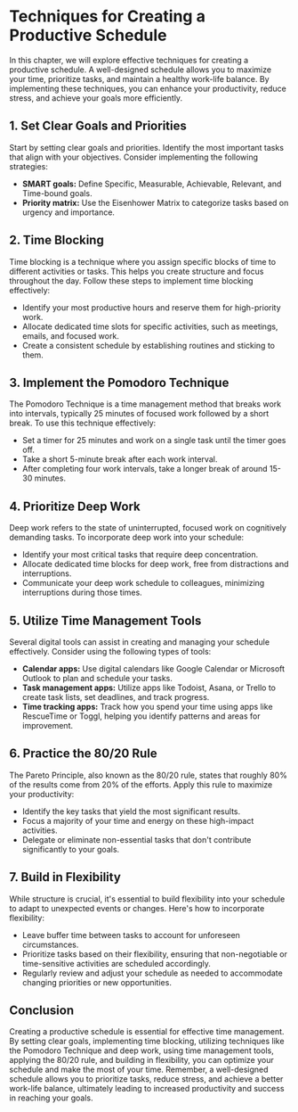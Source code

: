 Techniques for Creating a Productive Schedule
========================================================

In this chapter, we will explore effective techniques for creating a productive schedule. A well-designed schedule allows you to maximize your time, prioritize tasks, and maintain a healthy work-life balance. By implementing these techniques, you can enhance your productivity, reduce stress, and achieve your goals more efficiently.

**1. Set Clear Goals and Priorities**
-------------------------------------

Start by setting clear goals and priorities. Identify the most important tasks that align with your objectives. Consider implementing the following strategies:

* **SMART goals:** Define Specific, Measurable, Achievable, Relevant, and Time-bound goals.
* **Priority matrix:** Use the Eisenhower Matrix to categorize tasks based on urgency and importance.

**2. Time Blocking**
--------------------

Time blocking is a technique where you assign specific blocks of time to different activities or tasks. This helps you create structure and focus throughout the day. Follow these steps to implement time blocking effectively:

* Identify your most productive hours and reserve them for high-priority work.
* Allocate dedicated time slots for specific activities, such as meetings, emails, and focused work.
* Create a consistent schedule by establishing routines and sticking to them.

**3. Implement the Pomodoro Technique**
---------------------------------------

The Pomodoro Technique is a time management method that breaks work into intervals, typically 25 minutes of focused work followed by a short break. To use this technique effectively:

* Set a timer for 25 minutes and work on a single task until the timer goes off.
* Take a short 5-minute break after each work interval.
* After completing four work intervals, take a longer break of around 15-30 minutes.

**4. Prioritize Deep Work**
---------------------------

Deep work refers to the state of uninterrupted, focused work on cognitively demanding tasks. To incorporate deep work into your schedule:

* Identify your most critical tasks that require deep concentration.
* Allocate dedicated time blocks for deep work, free from distractions and interruptions.
* Communicate your deep work schedule to colleagues, minimizing interruptions during those times.

**5. Utilize Time Management Tools**
------------------------------------

Several digital tools can assist in creating and managing your schedule effectively. Consider using the following types of tools:

* **Calendar apps:** Use digital calendars like Google Calendar or Microsoft Outlook to plan and schedule your tasks.
* **Task management apps:** Utilize apps like Todoist, Asana, or Trello to create task lists, set deadlines, and track progress.
* **Time tracking apps:** Track how you spend your time using apps like RescueTime or Toggl, helping you identify patterns and areas for improvement.

**6. Practice the 80/20 Rule**
------------------------------

The Pareto Principle, also known as the 80/20 rule, states that roughly 80% of the results come from 20% of the efforts. Apply this rule to maximize your productivity:

* Identify the key tasks that yield the most significant results.
* Focus a majority of your time and energy on these high-impact activities.
* Delegate or eliminate non-essential tasks that don't contribute significantly to your goals.

**7. Build in Flexibility**
---------------------------

While structure is crucial, it's essential to build flexibility into your schedule to adapt to unexpected events or changes. Here's how to incorporate flexibility:

* Leave buffer time between tasks to account for unforeseen circumstances.
* Prioritize tasks based on their flexibility, ensuring that non-negotiable or time-sensitive activities are scheduled accordingly.
* Regularly review and adjust your schedule as needed to accommodate changing priorities or new opportunities.

**Conclusion**
--------------

Creating a productive schedule is essential for effective time management. By setting clear goals, implementing time blocking, utilizing techniques like the Pomodoro Technique and deep work, using time management tools, applying the 80/20 rule, and building in flexibility, you can optimize your schedule and make the most of your time. Remember, a well-designed schedule allows you to prioritize tasks, reduce stress, and achieve a better work-life balance, ultimately leading to increased productivity and success in reaching your goals.
